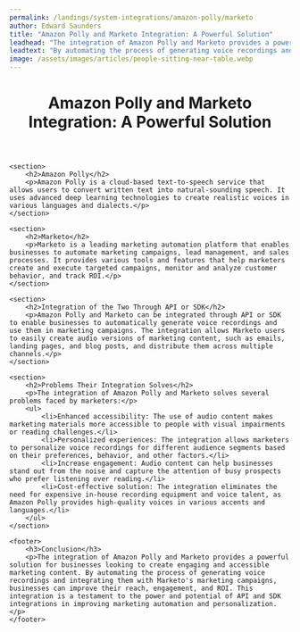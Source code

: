 ```yaml
---
permalink: /landings/system-integrations/amazon-polly/marketo
author: Edward Saunders
title: "Amazon Polly and Marketo Integration: A Powerful Solution"
leadhead: "The integration of Amazon Polly and Marketo provides a powerful solution for businesses looking to create engaging and accessible marketing content"
leadtext: "By automating the process of generating voice recordings and integrating them with Marketo's marketing campaigns, businesses can improve their reach, engagement, and ROI. This integration is a testament to the power and potential of API and SDK integrations in improving marketing automation and personalization."
image: /assets/images/articles/people-sitting-near-table.webp
---
```

<div class="arttext">	<header>
		<h1>Amazon Polly and Marketo Integration: A Powerful Solution</h1>
	</header>

	<section>
		<h2>Amazon Polly</h2>
		<p>Amazon Polly is a cloud-based text-to-speech service that allows users to convert written text into natural-sounding speech. It uses advanced deep learning technologies to create realistic voices in various languages and dialects.</p>
	</section>

	<section>
		<h2>Marketo</h2>
		<p>Marketo is a leading marketing automation platform that enables businesses to automate marketing campaigns, lead management, and sales processes. It provides various tools and features that help marketers create and execute targeted campaigns, monitor and analyze customer behavior, and track ROI.</p>
	</section>

	<section>
		<h2>Integration of the Two Through API or SDK</h2>
		<p>Amazon Polly and Marketo can be integrated through API or SDK to enable businesses to automatically generate voice recordings and use them in marketing campaigns. The integration allows Marketo users to easily create audio versions of marketing content, such as emails, landing pages, and blog posts, and distribute them across multiple channels.</p>
	</section>

	<section>
		<h2>Problems Their Integration Solves</h2>
		<p>The integration of Amazon Polly and Marketo solves several problems faced by marketers:</p>
		<ul>
			<li>Enhanced accessibility: The use of audio content makes marketing materials more accessible to people with visual impairments or reading challenges.</li>
			<li>Personalized experiences: The integration allows marketers to personalize voice recordings for different audience segments based on their preferences, behavior, and other factors.</li>
			<li>Increase engagement: Audio content can help businesses stand out from the noise and capture the attention of busy prospects who prefer listening over reading.</li>
			<li>Cost-effective solution: The integration eliminates the need for expensive in-house recording equipment and voice talent, as Amazon Polly provides high-quality voices in various accents and languages.</li>
		</ul>
	</section>

	<footer>
		<h3>Conclusion</h3>
		<p>The integration of Amazon Polly and Marketo provides a powerful solution for businesses looking to create engaging and accessible marketing content. By automating the process of generating voice recordings and integrating them with Marketo's marketing campaigns, businesses can improve their reach, engagement, and ROI. This integration is a testament to the power and potential of API and SDK integrations in improving marketing automation and personalization.</p>
	</footer>
</div>